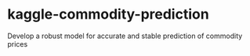 # kaggle-commodity-prediction
Develop a robust model for accurate and stable prediction of commodity prices
